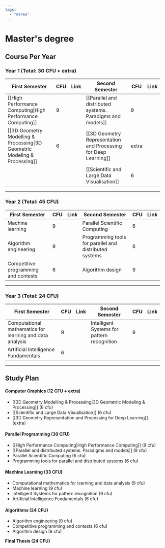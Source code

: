 ```yaml
---
tags:
  - "#area"
---
```

# Master's degree

## Course Per Year

### Year 1 (Total: 30 CFU + extra)

| First Semester                                                             | CFU | Link | Second Semester                                                 | CFU   | Link |
| -------------------------------------------------------------------------- | --- | ---- | --------------------------------------------------------------- | ----- | ---- |
| [[High Performance Computing\|High Performance Computing]]                 | 9   |      | [[Parallel and distributed systems. Paradigms and models]]      | 9     |      |
| [[3D Geometry Modelling & Processing\|3D Geometric Modeling & Processing]] | 6   |      | [[3D Geometry Representation and Processing for Deep Learning]] | extra |      |
|                                                                            |     |      | [[Scientific and Large Data Visualisation]]                     | 6     |      |

---
### Year 2 (Total: 45 CFU)

| First Semester                | CFU | Link | Second Semester                                    | CFU | Link |
|-------------------------------|-----|------|----------------------------------------------------|-----|------|
| Machine learning              |  9  |      | Parallel Scientific Computing                      |  6  |      |
| Algorithm engineering         |  9  |      | Programming tools for parallel and distributed systems |  6  |      |
| Competitive programming and contests |  6  |      | Algorithm design                                  |  9  |      |

---
### Year 3 (Total: 24 CFU)

| First Semester                                           | CFU | Link | Second Semester                             | CFU | Link |
| -------------------------------------------------------- | --- | ---- | ------------------------------------------- | --- | ---- |
| Computational mathematics for learning and data analysis | 9   |      | Intelligent Systems for pattern recognition | 9   |      |
| Artificial Intelligence Fundamentals                     | 6   |      |                                             |     |      |

---
## Study Plan

#### Computer Graphics (12 CFU + extra)
- [[3D Geometry Modelling & Processing\|3D Geometric Modeling & Processing]] (6 cfu)
- [[Scientific and Large Data Visualisation]] (6 cfu)
- [[3D Geometry Representation and Processing for Deep Learning]] (extra)

#### Parallel Programming (30 CFU)
- [[High Performance Computing\|High Performance Computing]] (9 cfu)
- [[Parallel and distributed systems. Paradigms and models]] (9 cfu)
- Parallel Scientific Computing (6 cfu)
- Programming tools for parallel and distributed systems (6 cfu)

#### Machine Learning (33 CFU)
- Computational mathematics for learning and data analysis (9 cfu)
- Machine learning (9 cfu)
- Intelligent Systems for pattern recognition (9 cfu)
- Artificial Intelligence Fundamentals (6 cfu)

#### Algorithms (24 CFU)
- Algorithm engineering (9 cfu)
- Competitive programming and contests (6 cfu)
- Algorithm design (9 cfu)

**Final Thesis (24 CFU)**